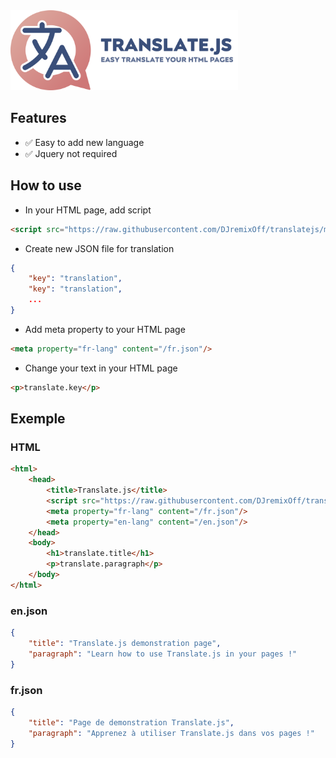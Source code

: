 <img height="128" src="img/logo_text.svg">

## Features
* ✅ Easy to add new language
* ✅ Jquery not required

## How to use
* In your HTML page, add script
```html
<script src="https://raw.githubusercontent.com/DJremixOff/translatejs/main/translate.js" type="text/javascript"></script>
```
* Create new JSON file for translation
```json
{
	"key": "translation",
	"key": "translation",
	...
}
```
* Add meta property to your HTML page
```html
<meta property="fr-lang" content="/fr.json"/>
```
* Change your text in your HTML page
```html
<p>translate.key</p>
```

## Exemple
### HTML
```html
<html>
	<head>
		<title>Translate.js</title>
		<script src="https://raw.githubusercontent.com/DJremixOff/translatejs/main/translate.js"></script>
		<meta property="fr-lang" content="/fr.json"/>
		<meta property="en-lang" content="/en.json"/>
	</head>
	<body>
		<h1>translate.title</h1>
		<p>translate.paragraph</p>
	</body>
</html>
```
### en.json
```json
{
	"title": "Translate.js demonstration page",
	"paragraph": "Learn how to use Translate.js in your pages !"
}
```
### fr.json
```json
{
	"title": "Page de demonstration Translate.js",
	"paragraph": "Apprenez à utiliser Translate.js dans vos pages !"
}
```
